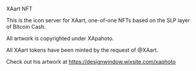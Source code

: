 XAart NFT

This is the icon server for XAart, one-of-one NFTs based on the SLP layer of Bitcoin Cash.

All artwork is copyrighted under XApahoto.

All XAart tokens have been minted by the request of @XAart.

Check out his artwork at https://designwindow.wixsite.com/xaphoto

